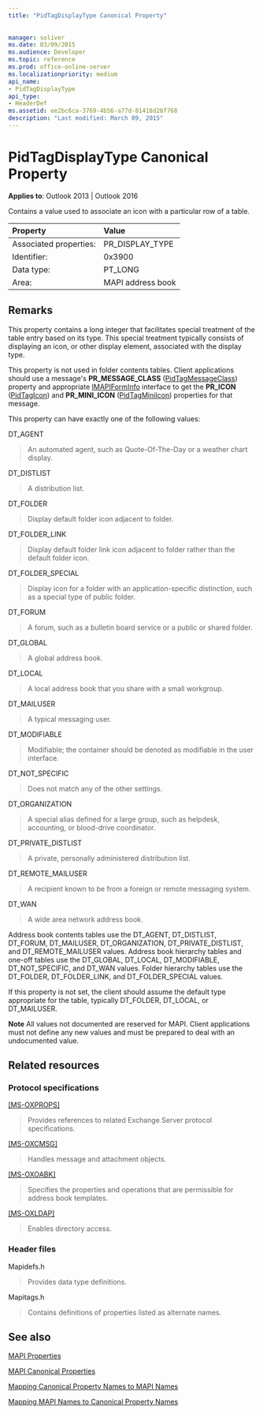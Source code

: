 ```yaml
---
title: "PidTagDisplayType Canonical Property"
 
 
manager: soliver
ms.date: 03/09/2015
ms.audience: Developer
ms.topic: reference
ms.prod: office-online-server
ms.localizationpriority: medium
api_name:
- PidTagDisplayType
api_type:
- HeaderDef
ms.assetid: ee2bc6ca-3769-4b56-a77d-81418d28f768
description: "Last modified: March 09, 2015"
---
```


# PidTagDisplayType Canonical Property

  
  
**Applies to**: Outlook 2013 | Outlook 2016 
  
Contains a value used to associate an icon with a particular row of a table. 
  
|Property|Value|
|:-----|:-----|
|Associated properties:  <br/> |PR_DISPLAY_TYPE  <br/> |
|Identifier:  <br/> |0x3900  <br/> |
|Data type:  <br/> |PT_LONG  <br/> |
|Area:  <br/> |MAPI address book  <br/> |
   
## Remarks

This property contains a long integer that facilitates special treatment of the table entry based on its type. This special treatment typically consists of displaying an icon, or other display element, associated with the display type. 
  
This property is not used in folder contents tables. Client applications should use a message's **PR_MESSAGE_CLASS** ([PidTagMessageClass](pidtagmessageclass-canonical-property.md)) property and appropriate [IMAPIFormInfo](imapiforminfoimapiprop.md) interface to get the **PR_ICON** ([PidTagIcon](pidtagicon-canonical-property.md)) and **PR_MINI_ICON** ([PidTagMiniIcon](pidtagminiicon-canonical-property.md)) properties for that message. 
  
This property can have exactly one of the following values:
  
DT_AGENT 
  
> An automated agent, such as Quote-Of-The-Day or a weather chart display.
    
DT_DISTLIST 
  
> A distribution list.
    
DT_FOLDER 
  
> Display default folder icon adjacent to folder.
    
DT_FOLDER_LINK 
  
> Display default folder link icon adjacent to folder rather than the default folder icon.
    
DT_FOLDER_SPECIAL 
  
> Display icon for a folder with an application-specific distinction, such as a special type of public folder.
    
DT_FORUM 
  
> A forum, such as a bulletin board service or a public or shared folder.
    
DT_GLOBAL 
  
> A global address book.
    
DT_LOCAL 
  
> A local address book that you share with a small workgroup.
    
DT_MAILUSER 
  
> A typical messaging user.
    
DT_MODIFIABLE 
  
> Modifiable; the container should be denoted as modifiable in the user interface.
    
DT_NOT_SPECIFIC 
  
> Does not match any of the other settings.
    
DT_ORGANIZATION 
  
> A special alias defined for a large group, such as helpdesk, accounting, or blood-drive coordinator.
    
DT_PRIVATE_DISTLIST 
  
> A private, personally administered distribution list.
    
DT_REMOTE_MAILUSER 
  
> A recipient known to be from a foreign or remote messaging system.
    
DT_WAN 
  
> A wide area network address book.
    
Address book contents tables use the DT_AGENT, DT_DISTLIST, DT_FORUM, DT_MAILUSER, DT_ORGANIZATION, DT_PRIVATE_DISTLIST, and DT_REMOTE_MAILUSER values. Address book hierarchy tables and one-off tables use the DT_GLOBAL, DT_LOCAL, DT_MODIFIABLE, DT_NOT_SPECIFIC, and DT_WAN values. Folder hierarchy tables use the DT_FOLDER, DT_FOLDER_LINK, and DT_FOLDER_SPECIAL values. 
  
If this property is not set, the client should assume the default type appropriate for the table, typically DT_FOLDER, DT_LOCAL, or DT_MAILUSER. 
  
 **Note** All values not documented are reserved for MAPI. Client applications must not define any new values and must be prepared to deal with an undocumented value. 
  
## Related resources

### Protocol specifications

[[MS-OXPROPS]](https://msdn.microsoft.com/library/f6ab1613-aefe-447d-a49c-18217230b148%28Office.15%29.aspx)
  
> Provides references to related Exchange Server protocol specifications.
    
[[MS-OXCMSG]](https://msdn.microsoft.com/library/7fd7ec40-deec-4c06-9493-1bc06b349682%28Office.15%29.aspx)
  
> Handles message and attachment objects.
    
[[MS-OXOABK]](https://msdn.microsoft.com/library/f4cf9b4c-9232-4506-9e71-2270de217614%28Office.15%29.aspx)
  
> Specifies the properties and operations that are permissible for address book templates.
    
[[MS-OXLDAP]](https://msdn.microsoft.com/library/727c090a-f05c-4eed-94aa-565724cfc550%28Office.15%29.aspx)
  
> Enables directory access.
    
### Header files

Mapidefs.h
  
> Provides data type definitions.
    
Mapitags.h
  
> Contains definitions of properties listed as alternate names.
    
## See also



[MAPI Properties](mapi-properties.md)
  
[MAPI Canonical Properties](mapi-canonical-properties.md)
  
[Mapping Canonical Property Names to MAPI Names](mapping-canonical-property-names-to-mapi-names.md)
  
[Mapping MAPI Names to Canonical Property Names](mapping-mapi-names-to-canonical-property-names.md)


